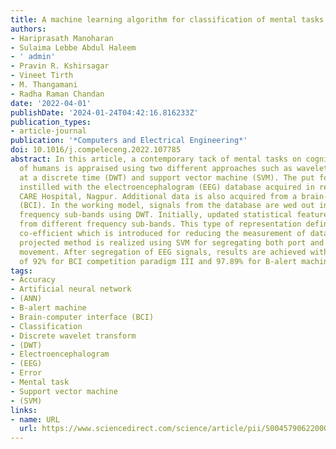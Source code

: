 ```yaml
---
title: A machine learning algorithm for classification of mental tasks
authors:
- Hariprasath Manoharan
- Sulaima Lebbe Abdul Haleem
- ' admin'
- Pravin R. Kshirsagar
- Vineet Tirth
- M. Thangamani
- Radha Raman Chandan
date: '2022-04-01'
publishDate: '2024-01-24T04:42:16.816233Z'
publication_types:
- article-journal
publication: '*Computers and Electrical Engineering*'
doi: 10.1016/j.compeleceng.2022.107785
abstract: In this article, a contemporary tack of mental tasks on cognitive parts
  of humans is appraised using two different approaches such as wavelet transforms
  at a discrete time (DWT) and support vector machine (SVM). The put forth tack is
  instilled with the electroencephalogram (EEG) database acquired in real-time from
  CARE Hospital, Nagpur. Additional data is also acquired from a brain-computer interface
  (BCI). In the working model, signals from the database are wed out into different
  frequency sub-bands using DWT. Initially, updated statistical features are obtained
  from different frequency sub-bands. This type of representation defines the wavelet
  co-efficient which is introduced for reducing the measurement of data. Then, the
  projected method is realized using SVM for segregating both port and veracious hand
  movement. After segregation of EEG signals, results are achieved with an accuracy
  of 92% for BCI competition paradigm III and 97.89% for B-alert machine.
tags:
- Accuracy
- Artificial neural network
- (ANN)
- B-alert machine
- Brain-computer interface (BCI)
- Classification
- Discrete wavelet transform
- (DWT)
- Electroencephalogram
- (EEG)
- Error
- Mental task
- Support vector machine
- (SVM)
links:
- name: URL
  url: https://www.sciencedirect.com/science/article/pii/S0045790622000854
---
```

